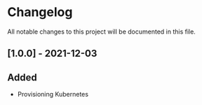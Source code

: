 # Changelog

All notable changes to this project will be documented in this file.

## [1.0.0] - 2021-12-03

## Added

- Provisioning Kubernetes
